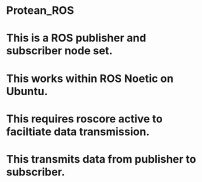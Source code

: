 # Protean_ROS
# This is a ROS publisher and subscriber node set.
# This works within ROS Noetic on Ubuntu.
# This requires roscore active to faciltiate data transmission.
# This transmits data from publisher to subscriber.
